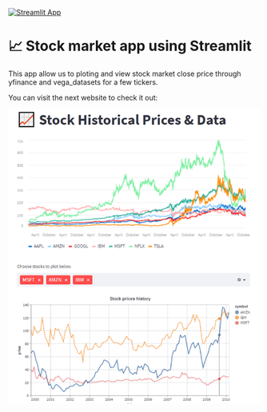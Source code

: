 [![Streamlit App](https://static.streamlit.io/badges/streamlit_badge_black_white.svg)](https://abrahantorres-stock-streamlit-appproject-streamlit-app-4yy84h.streamlitapp.com/)

# 📈 Stock market app using Streamlit

This app allow us to ploting and view stock market close price through yfinance and vega_datasets for a few tickers.

You can visit the next website to check it out: 

![img/Diagram_UBER.jpg](images/stock.png)

